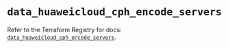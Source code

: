 # `data_huaweicloud_cph_encode_servers`

Refer to the Terraform Registry for docs: [`data_huaweicloud_cph_encode_servers`](https://registry.terraform.io/providers/huaweicloud/huaweicloud/1.71.1/docs/data-sources/cph_encode_servers).
